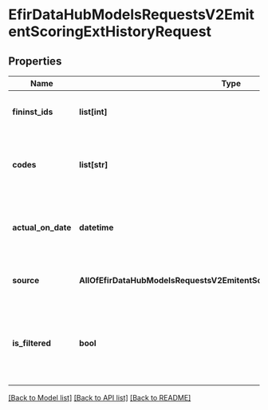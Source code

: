 # EfirDataHubModelsRequestsV2EmitentScoringExtHistoryRequest

## Properties
Name | Type | Description | Notes
------------ | ------------- | ------------- | -------------
**fininst_ids** | **list[int]** | Идентификаторы компаний в базе Интерфакс (не более 20) | [optional] 
**codes** | **list[str]** | Коды компаний -ИНН или ОГРН, не более 20 кодов. Указать, если не указаны FinistIds | [optional] 
**actual_on_date** | **datetime** | Дата, на которую актуальны скоринги. По умолчаню - текущая дата | [optional] 
**source** | **AllOfEfirDataHubModelsRequestsV2EmitentScoringExtHistoryRequestSource** | Тип отчетности: 0 - РСБУ, 1 – МСФО  0 &#x3D; RSBU  1 &#x3D; IFRS | [optional] 
**is_filtered** | **bool** | Признак фильтрации значений балансов и коэффициентов на момент окончания отчетности | [optional] 

[[Back to Model list]](../README.md#documentation-for-models) [[Back to API list]](../README.md#documentation-for-api-endpoints) [[Back to README]](../README.md)

